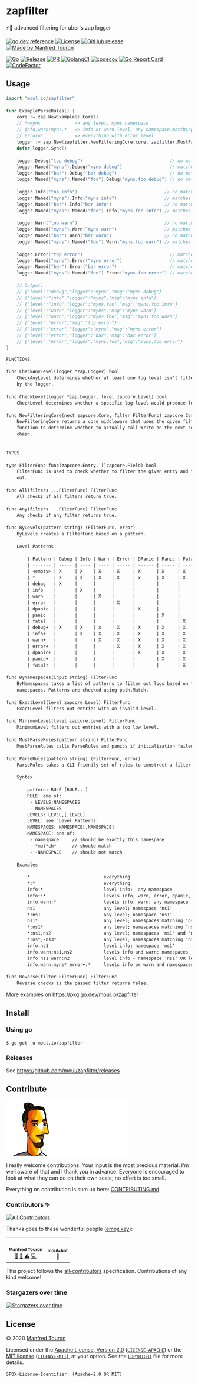 # zapfilter

 ⚡💊 advanced filtering for uber's zap logger

[![go.dev reference](https://img.shields.io/badge/go.dev-reference-007d9c?logo=go&logoColor=white)](https://pkg.go.dev/moul.io/zapfilter)
[![License](https://img.shields.io/badge/license-Apache--2.0%20%2F%20MIT-%2397ca00.svg)](https://github.com/moul/zapfilter/blob/master/COPYRIGHT)
[![GitHub release](https://img.shields.io/github/release/moul/zapfilter.svg)](https://github.com/moul/zapfilter/releases)
[![Made by Manfred Touron](https://img.shields.io/badge/made%20by-Manfred%20Touron-blue.svg?style=flat)](https://manfred.life/)

[![Go](https://github.com/moul/zapfilter/workflows/Go/badge.svg)](https://github.com/moul/zapfilter/actions?query=workflow%3AGo)
[![Release](https://github.com/moul/zapfilter/workflows/Release/badge.svg)](https://github.com/moul/zapfilter/actions?query=workflow%3ARelease)
[![PR](https://github.com/moul/zapfilter/workflows/PR/badge.svg)](https://github.com/moul/zapfilter/actions?query=workflow%3APR)
[![GolangCI](https://golangci.com/badges/github.com/moul/zapfilter.svg)](https://golangci.com/r/github.com/moul/zapfilter)
[![codecov](https://codecov.io/gh/moul/zapfilter/branch/master/graph/badge.svg)](https://codecov.io/gh/moul/zapfilter)
[![Go Report Card](https://goreportcard.com/badge/moul.io/zapfilter)](https://goreportcard.com/report/moul.io/zapfilter)
[![CodeFactor](https://www.codefactor.io/repository/github/moul/zapfilter/badge)](https://www.codefactor.io/repository/github/moul/zapfilter)


## Usage

```go
import "moul.io/zapfilter"

func ExampleParseRules() {
	core := zap.NewExample().Core()
	// *=myns             => any level, myns namespace
    // info,warn:myns.*   => info or warn level, any namespace matching myns.*
	// error=*            => everything with error level
	logger := zap.New(zapfilter.NewFilteringCore(core, zapfilter.MustParseRules("*:myns info,warn:myns.* error:*")))
	defer logger.Sync()

	logger.Debug("top debug")                                 // no match
	logger.Named("myns").Debug("myns debug")                  // matches *:myns
	logger.Named("bar").Debug("bar debug")                    // no match
	logger.Named("myns").Named("foo").Debug("myns.foo debug") // no match

	logger.Info("top info")                                 // no match
	logger.Named("myns").Info("myns info")                  // matches *:myns
	logger.Named("bar").Info("bar info")                    // no match
	logger.Named("myns").Named("foo").Info("myns.foo info") // matches info,warn:myns.*

	logger.Warn("top warn")                                 // no match
	logger.Named("myns").Warn("myns warn")                  // matches *:myns
	logger.Named("bar").Warn("bar warn")                    // no match
	logger.Named("myns").Named("foo").Warn("myns.foo warn") // matches info,warn:myns.*

	logger.Error("top error")                                 // matches error:*
	logger.Named("myns").Error("myns error")                  // matches *:myns and error:*
	logger.Named("bar").Error("bar error")                    // matches error:*
	logger.Named("myns").Named("foo").Error("myns.foo error") // matches error:*

	// Output:
	// {"level":"debug","logger":"myns","msg":"myns debug"}
	// {"level":"info","logger":"myns","msg":"myns info"}
	// {"level":"info","logger":"myns.foo","msg":"myns.foo info"}
	// {"level":"warn","logger":"myns","msg":"myns warn"}
	// {"level":"warn","logger":"myns.foo","msg":"myns.foo warn"}
	// {"level":"error","msg":"top error"}
	// {"level":"error","logger":"myns","msg":"myns error"}
	// {"level":"error","logger":"bar","msg":"bar error"}
	// {"level":"error","logger":"myns.foo","msg":"myns.foo error"}
}
```

[embedmd]:# (.tmp/godoc.txt txt /FUNCTIONS/ $)
```txt
FUNCTIONS

func CheckAnyLevel(logger *zap.Logger) bool
    CheckAnyLevel determines whether at least one log level isn't filtered-out
    by the logger.

func CheckLevel(logger *zap.Logger, level zapcore.Level) bool
    CheckLevel determines whether a specific log level would produce log or not.

func NewFilteringCore(next zapcore.Core, filter FilterFunc) zapcore.Core
    NewFilteringCore returns a core middleware that uses the given filter
    function to determine whether to actually call Write on the next core in the
    chain.


TYPES

type FilterFunc func(zapcore.Entry, []zapcore.Field) bool
    FilterFunc is used to check whether to filter the given entry and filters
    out.

func All(filters ...FilterFunc) FilterFunc
    All checks if all filters return true.

func Any(filters ...FilterFunc) FilterFunc
    Any checks if any filter returns true.

func ByLevels(pattern string) (FilterFunc, error)
    ByLevels creates a FilterFunc based on a pattern.

    Level Patterns

        | Pattern | Debug | Info | Warn | Error | DPanic | Panic | Fatal |
        | ------- | ----- | ---- | ---- | ----- | ------ | ----- | ----- |
        | <empty> | X     | X    | X    | X     | X      | X     | X     |
        | *       | X     | X    | X    | X     | x      | X     | X     |
        | debug   | X     |      |      |       |        |       |       |
        | info    |       | X    |      |       |        |       |       |
        | warn    |       |      | X    |       |        |       |       |
        | error   |       |      |      | X     |        |       |       |
        | dpanic  |       |      |      |       | X      |       |       |
        | panic   |       |      |      |       |        | X     |       |
        | fatal   |       |      |      |       |        |       | X     |
        | debug+  | X     | X    | x    | X     | X      | X     | X     |
        | info+   |       | X    | X    | X     | X      | X     | X     |
        | warn+   |       |      | X    | X     | X      | X     | X     |
        | error+  |       |      |      | X     | X      | X     | X     |
        | dpanic+ |       |      |      |       | X      | X     | X     |
        | panic+  |       |      |      |       |        | X     | X     |
        | fatal+  |       |      |      |       |        |       | X     |

func ByNamespaces(input string) FilterFunc
    ByNamespaces takes a list of patterns to filter out logs based on their
    namespaces. Patterns are checked using path.Match.

func ExactLevel(level zapcore.Level) FilterFunc
    ExactLevel filters out entries with an invalid level.

func MinimumLevel(level zapcore.Level) FilterFunc
    MinimumLevel filters out entries with a too low level.

func MustParseRules(pattern string) FilterFunc
    MustParseRules calls ParseRules and panics if initialization failed.

func ParseRules(pattern string) (FilterFunc, error)
    ParseRules takes a CLI-friendly set of rules to construct a filter.

    Syntax

        pattern: RULE [RULE...]
        RULE: one of:
         - LEVELS:NAMESPACES
         - NAMESPACES
        LEVELS: LEVEL,[,LEVEL]
        LEVEL: see `Level Patterns`
        NAMESPACES: NAMESPACE[,NAMESPACE]
        NAMESPACE: one of:
         - namespace     // should be exactly this namespace
         - *mat*ch*      // should match
         - -NAMESPACE    // should not match

    Examples

        *                            everything
        *:*                          everything
        info:*                       level info;  any namespace
        info+:*                      levels info, warn, error, dpanic, panic, and fatal; any namespace
        info,warn:*                  levels info, warn; any namespace
        ns1                          any level; namespace 'ns1'
        *:ns1                        any level; namespace 'ns1'
        ns1*                         any level; namespaces matching 'ns1*'
        *:ns1*                       any level; namespaces matching 'ns1*'
        *:ns1,ns2                    any level; namespaces 'ns1' and 'ns2'
        *:ns*,-ns3*                  any level; namespaces matching 'ns*' but not matching 'ns3*'
        info:ns1                     level info; namespace 'ns1'
        info,warn:ns1,ns2            levels info and warn; namespaces 'ns1' and 'ns2'
        info:ns1 warn:n2             level info + namespace 'ns1' OR level warn and namespace 'ns2'
        info,warn:myns* error+:*     levels info or warn and namespaces matching 'myns*' OR levels error, dpanic, panic or fatal for any namespace

func Reverse(filter FilterFunc) FilterFunc
    Reverse checks is the passed filter returns false.

```

More examples on https://pkg.go.dev/moul.io/zapfilter

## Install

### Using go

```console
$ go get -u moul.io/zapfilter
```

### Releases

See https://github.com/moul/zapfilter/releases

## Contribute

![Contribute <3](https://raw.githubusercontent.com/moul/moul/master/contribute.gif)

I really welcome contributions. Your input is the most precious material. I'm well aware of that and I thank you in advance. Everyone is encouraged to look at what they can do on their own scale; no effort is too small.

Everything on contribution is sum up here: [CONTRIBUTING.md](./CONTRIBUTING.md)

### Contributors ✨

<!-- ALL-CONTRIBUTORS-BADGE:START - Do not remove or modify this section -->
[![All Contributors](https://img.shields.io/badge/all_contributors-2-orange.svg)](#contributors)
<!-- ALL-CONTRIBUTORS-BADGE:END -->

Thanks goes to these wonderful people ([emoji key](https://allcontributors.org/docs/en/emoji-key)):

<!-- ALL-CONTRIBUTORS-LIST:START - Do not remove or modify this section -->
<!-- prettier-ignore-start -->
<!-- markdownlint-disable -->
<table>
  <tr>
    <td align="center"><a href="http://manfred.life"><img src="https://avatars1.githubusercontent.com/u/94029?v=4" width="100px;" alt=""/><br /><sub><b>Manfred Touron</b></sub></a><br /><a href="#maintenance-moul" title="Maintenance">🚧</a> <a href="https://github.com/moul/zapfilter/commits?author=moul" title="Documentation">📖</a> <a href="https://github.com/moul/zapfilter/commits?author=moul" title="Tests">⚠️</a> <a href="https://github.com/moul/zapfilter/commits?author=moul" title="Code">💻</a></td>
    <td align="center"><a href="https://manfred.life/moul-bot"><img src="https://avatars1.githubusercontent.com/u/41326314?v=4" width="100px;" alt=""/><br /><sub><b>moul-bot</b></sub></a><br /><a href="#maintenance-moul-bot" title="Maintenance">🚧</a></td>
  </tr>
</table>

<!-- markdownlint-enable -->
<!-- prettier-ignore-end -->
<!-- ALL-CONTRIBUTORS-LIST:END -->

This project follows the [all-contributors](https://github.com/all-contributors/all-contributors) specification. Contributions of any kind welcome!

### Stargazers over time

[![Stargazers over time](https://starchart.cc/moul/zapfilter.svg)](https://starchart.cc/moul/zapfilter)

## License

© 2020 [Manfred Touron](https://manfred.life)

Licensed under the [Apache License, Version 2.0](https://www.apache.org/licenses/LICENSE-2.0) ([`LICENSE-APACHE`](LICENSE-APACHE)) or the [MIT license](https://opensource.org/licenses/MIT) ([`LICENSE-MIT`](LICENSE-MIT)), at your option. See the [`COPYRIGHT`](COPYRIGHT) file for more details.

`SPDX-License-Identifier: (Apache-2.0 OR MIT)`
